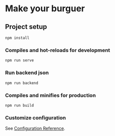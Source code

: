 # Make your burguer

## Project setup
```
npm install
```

### Compiles and hot-reloads for development
```
npm run serve
```

### Run backend json
```
npm run backend
```

### Compiles and minifies for production
```
npm run build
```

### Customize configuration
See [Configuration Reference](https://cli.vuejs.org/config/).

